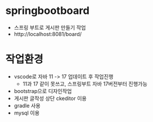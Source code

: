 # springbootboard
- 스프링 부트로 게시판 만들기 작업
- http://localhost:8081/board/

# 작업환경
- vscode로 자바 11 -> 17 업데이트 후 작업진행
  - 11과 17 같이 못쓰고, 스프링부트 자바 17버전부터 진행가능
- bootstrap으로 디자인작업
- 게시판 글작성 상단 ckeditor 이용
- gradle 사용
- mysql 이용

